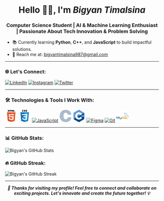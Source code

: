 <h1 align="center">Hello 👨‍💻, I'm <b><i>Bigyan Timalsina</i></b></h1>
<h3 align="center">Computer Science Student | AI & Machine Learning Enthusiast | Passionate About Tech Innovation & Problem Solving</h3>

- 📚 Currently learning **Python**, **C++**, and **JavaScript** to build impactful solutions.
- 📧 Reach me at: [bigyantimalsina987@gmail.com](mailto:bigyantimalsina987@gmail.com)

---

### 🌐 Let's Connect:
<p align="left">
  <a href="https://linkedin.com/in/bigyantimalsina" target="_blank"><img src="https://raw.githubusercontent.com/rahuldkjain/github-profile-readme-generator/master/src/images/icons/Social/linked-in-alt.svg" alt="LinkedIn" height="30" width="40" /></a>
  <a href="https://instagram.com/bigyan_timalsinaa" target="_blank"><img src="https://raw.githubusercontent.com/rahuldkjain/github-profile-readme-generator/master/src/images/icons/Social/instagram.svg" alt="Instagram" height="30" width="40" /></a>
  <a href="https://twitter.com/bigy_ntimalsina" target="_blank"><img src="https://raw.githubusercontent.com/rahuldkjain/github-profile-readme-generator/master/src/images/icons/Social/twitter.svg" alt="Twitter" height="30" width="40" /></a>
</p>

---

### 🛠️ Technologies & Tools I Work With:
<p align="left">
  <a href="https://www.geeksforgeeks.org/html-tutorial/?ref=shm" target="_blank"><img src="https://raw.githubusercontent.com/devicons/devicon/master/icons/html5/html5-original-wordmark.svg" alt="HTML" width="40" height="40" /></a>
  <a href="https://www.geeksforgeeks.org/css-tutorial/?ref=shm" target="_blank"><img src="https://raw.githubusercontent.com/devicons/devicon/master/icons/css3/css3-original-wordmark.svg" alt="CSS" width="40" height="40" /></a>
  <a href="https://www.geeksforgeeks.org/javascript-tutorial/?ref=shm" target="_blank"><img src="https://upload.wikimedia.org/wikipedia/commons/6/6a/JavaScript-logo.png" alt="JavaScript" width="40" height="40" /></a>
  <a href="https://www.geeksforgeeks.org/c-programming-language/?ref=shm" target="_blank"><img src="https://raw.githubusercontent.com/devicons/devicon/master/icons/c/c-original.svg" alt="C" width="40" height="40" /></a>
  <a href="https://www.geeksforgeeks.org/c-plus-plus/?ref=shm" target="_blank"><img src="https://raw.githubusercontent.com/devicons/devicon/master/icons/cplusplus/cplusplus-original.svg" alt="C++" width="40" height="40" /></a>
  <a href="https://www.geeksforgeeks.org/figma-tutorial/?ref=shm" target="_blank"><img src="https://www.vectorlogo.zone/logos/figma/figma-icon.svg" alt="Figma" width="40" height="40" /></a>
  <a href="https://www.geeksforgeeks.org/git-tutorial/?ref=shm" target="_blank"><img src="https://www.vectorlogo.zone/logos/git-scm/git-scm-icon.svg" alt="Git" width="40" height="40" /></a>
  <a href="https://www.geeksforgeeks.org/mysql-tutorial/?ref=shm" target="_blank"><img src="https://raw.githubusercontent.com/devicons/devicon/master/icons/mysql/mysql-original-wordmark.svg" alt="MySQL" width="40" height="40" /></a>
</p>

---

### 📊 GitHub Stats:
<p align="left">
  <img src="https://github-readme-stats.vercel.app/api?username=bigyantimalsina&show_icons=true&theme=radical" alt="Bigyan's GitHub Stats" />
</p>

### 🔥 GitHub Streak:
<p align="left">
  <img src="https://github-readme-streak-stats.herokuapp.com/?user=bigyantimalsina&theme=radical" alt="Bigyan's GitHub Streak" />
</p>

---

<p align="center"><b><i> 🚀 Thanks for visiting my profile! Feel free to connect and collaborate on exciting projects. Let's innovate and create the future together! 💡</b></i></p>
